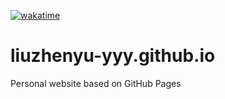 [![wakatime](https://wakatime.com/badge/user/b9c08b6d-86a5-4860-b47d-4ad4c8def1f3/project/0b54494d-394c-44ab-8677-74aef7eba435.svg)](https://wakatime.com/badge/user/b9c08b6d-86a5-4860-b47d-4ad4c8def1f3/project/0b54494d-394c-44ab-8677-74aef7eba435)
# liuzhenyu-yyy.github.io
Personal website based on GitHub Pages
